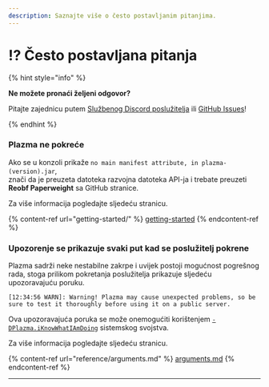 ```yaml
---
description: Saznajte više o često postavljanim pitanjima.
---
```


# ⁉️ Često postavljana pitanja

{% hint style="info" %}

**Ne možete pronaći željeni odgovor?**

Pitajte zajednicu putem [Službenog Discord poslužitelja](https://discord.gg/MmfC52K8A8) ili [GitHub Issues](https://github.com/PlazmaMC/PlazmaBukkit/issues)!

{% endhint %}

### Plazma ne pokreće

Ako se u konzoli prikaže `no main manifest attribute, in plazma-(version).jar`,\
znači da je preuzeta datoteka razvojna datoteka API-ja i trebate preuzeti **Reobf Paperweight** sa GitHub stranice.

Za više informacija pogledajte sljedeću stranicu.

{% content-ref url="getting-started/" %}
[getting-started](getting-started#id-2)
{% endcontent-ref %}

### Upozorenje se prikazuje svaki put kad se poslužitelj pokrene

Plazma sadrži neke nestabilne zakrpe i uvijek postoji mogućnost pogrešnog rada, stoga prilikom pokretanja poslužitelja prikazuje sljedeću upozoravajuću poruku.

```log
[12:34:56 WARN]: Warning! Plazma may cause unexpected problems, so be sure to test it thoroughly before using it on a public server.
```

Ova upozoravajuća poruka se može onemogućiti korištenjem [`-DPlazma.iKnowWhatIAmDoing`](#user-content-fn-1) sistemskog svojstva.

Za više informacija pogledajte sljedeću stranicu.

{% content-ref url="reference/arguments.md" %}
[arguments.md](reference/arguments.md#plazma.iknowwhatiamdoing)
{% endcontent-ref %}

***

[^1]: Dostupno od verzije 1.20.1
